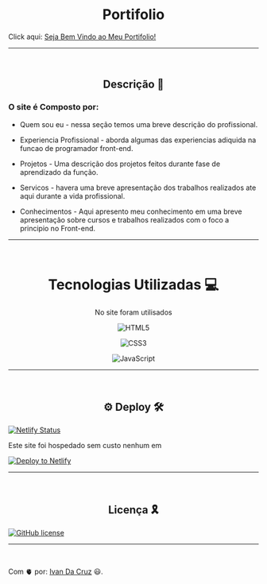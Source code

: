 <h1 align='center'>Portifolio</h1> 

Click aqui:  [Seja Bem Vindo ao Meu Portifolio!](https://app.netlify.com/start/deploy?repository=https://ivan-da-cruz-developer.netlify.app)

<hr>
<br>

<h2 align='center'> Descrição 📄</h2>

### O site é Composto por:

- Quem sou eu - nessa seção temos uma breve descrição do profissional.

- Experiencia Profissional - aborda algumas das experiencias adiquida na funcao de programador front-end.

- Projetos  - Uma descrição dos projetos feitos durante fase de aprendizado da função.

- Servicos - havera uma breve apresentação dos trabalhos realizados ate aqui durante a vida profissional.

- Conhecimentos - Aqui apresento meu conhecimento em uma breve apresentação sobre cursos e trabalhos realizados com o foco a principio no Front-end. 


<hr>
<br>


<h1 align='center'> Tecnologias Utilizadas 💻 </h1>

<p align='center'>No site foram utilisados</p>

<div align='center'>

![HTML5](https://img.shields.io/badge/html5-%23E34F26.svg?style=for-the-badge&logo=html5&logoColor=white)

![CSS3](https://img.shields.io/badge/css-%235391FF.svg?style=for-the-badge&logo=css3&logoColor=white)

![JavaScript](https://img.shields.io/badge/javascript-%23323330.svg?style=for-the-badge&logo=javascript&logoColor=blue)

</div>

<hr>
<br>

<h2 align='center'>⚙️ Deploy 🛠️</h2> 

[![Netlify Status](https://api.netlify.com/api/v1/badges/e6d5a4e0-dee1-4261-833e-2f47f509c68f/deploy-status)](https://app.netlify.com/sites/gitwriter/deploys)

Este site foi hospedado sem custo nenhum em 
<p align='center'>

  [![Deploy to Netlify](https://www.netlify.com/img/deploy/button.svg)](https://app.netlify.com/start/deploy?repository=https://ivan-da-cruz-developer.netlify.app)

</p>


<hr>
<br>

<h2 align='center'>Licença 🎗️</h2> 


[![GitHub license](https://img.shields.io/github/license/Naereen/StrapDown.js.svg)](https://github.com/Naereen/StrapDown.js/blob/master/LICENSE)

<hr>
<br>

Com 🫀 por: [Ivan Da Cruz](https://github.com/ivandacruz) 😃.
